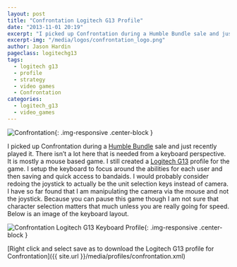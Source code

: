 ```yaml
---
layout: post
title: "Confrontation Logitech G13 Profile"
date: "2013-11-01 20:19"
excerpt: "I picked up Confrontation during a Humble Bundle sale and just recently played it. There isn’t a lot here that is needed from a keyboard perspective."
excerpt-img: "/media/logos/confrontation_logo.png"
author: Jason Hardin
pageclass: logitechg13
tags:
  - logitech g13
  - profile
  - strategy
  - video games
  - Confrontation
categories:
  - logitech_g13
  - video_games
---
```

![Confrontation]({{site.url}}/media/logos/confrontation_logo.png){: .img-responsive  .center-block }

I picked up Confrontation during a [Humble Bundle](http://www.humblebundle.com) sale and just recently played it. There isn’t a lot here that is needed from a keyboard perspective. It is mostly a mouse based game. I still created a [Logitech G13](http://gaming.logitech.com/en-us/product/g13-advanced-gameboard) profile for the game. I setup the keyboard to focus around the abilities for each user and then saving and quick access to bandaids. I would probably consider redoing the joystick to actually be the unit selection keys instead of camera. I have so far found that I am manipulating the camera via the mouse and not the joystick. Because you can pause this game though I am not sure that character selection matters that much unless you are really going for speed. Below is an image of the keyboard layout.

![Confrontation Logitech G13 Keyboard Profile]({{site.url}}/media/profiles/confrontation_keyboard_layout.png){: .img-responsive  .center-block }

[Right click and select save as to download the Logitech G13 profile for Confrontation]({{ site.url }}/media/profiles/confrontation.xml)
